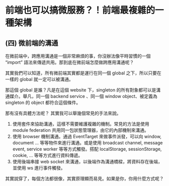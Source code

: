 # 前端也可以搞微服務？！前端最複雜的一種架構

## (四) 微前端的溝通

在微前端中，跨應用溝通是一個非常麻煩的事，你沒辦法像平時習慣的一個 “import” 語法來傳遞共用。那到底在微前端怎麼做跨應用溝通呢？

其實我們可以知道，所有微前端其實都是運行在同一個 global 之下，所以只要在一樣的 global 就一定可以被溝通。

那這個 global 是誰？凡是在這個 website 下，singleton 的所有對象都可以是溝通媒介。舉凡，同一個 backend service 、同一個 window object、被定義為 singleton 的 object 都符合這個條件。

那有沒有具體方法呢？
其實我可以舉幾個常見的手法來說。

1. 使用套件來協助溝通，這樣不需要維護複雜的機制。常見的方法是使用 module federation 共用同一包狀態管理器，由它的內部機制來溝通。
2. 使用 browser 機制溝通。通過 EventTarget 來做事件派發，可以向 window, document … 等等物件來進行溝通。或是使用 broadcast channel, message event, service worker 等等方式觸發。搭配 localStorage, sessionStorage, cookie, … 等等方式進行資料傳遞。
3. 使用後端串接 web socket 來溝通，以後端作為溝通橋樑，將資料存在後端，並使用 ws 進行事件觸發。

其實說穿了，每個方法都很像，其實原理顯而易見。如果是你，你用什麼方式呢？
